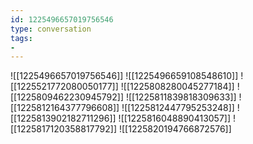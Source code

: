 ```yaml
---
id: 1225496657019756546
type: conversation
tags:
- 
---
```

![[1225496657019756546]]
![[1225496659108548610]]
![[1225521772080050177]]
![[1225808280045277184]]
![[1225809462230945792]]
![[1225811839818309633]]
![[1225812164377796608]]
![[1225812447795253248]]
![[1225813902182711296]]
![[1225816048890413057]]
![[1225817120358817792]]
![[1225820194766872576]]

